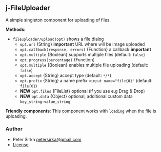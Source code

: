 ## j-FileUploader

A simple singleton component for uploading of files.

__Methods__:

- `fileuploader/upload(opt)` shows a file dialog
	- `opt.url` {String} __important__ URL where will be image uploaded
	- `opt.callback(response, errors)` {Function} a callback __important__
	- `opt.multiple` {Boolean} supports multiple files (default: `false`)
	- `opt.progress(percentage)` {Function}
	- `opt.multiple` {Boolean} enables multiple file uploading (default: `false`)
	- `opt.accept` {String} accept type (default: `*/*`)
	- `opt.prefix` {String} a name prefix `<input name="file{0}"` (default: `file{0}`)
	- __NEW__ `opt.files` {FileList} optional (if you use e.g Drag & Drop)
	- __NEW__ `opt.data` {Object} optional, additional custom data `key_string:value_string`

__Friendly components__:
This component works with `loading` when the file is uploading.

### Author

- Peter Širka <petersirka@gmail.com>
- [License](https://www.totaljs.com/license/)